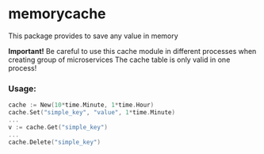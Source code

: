 # memorycache 

This package provides to save any value in memory 

**Important!**
Be careful to use this cache module in different processes when creating group of microservices
The cache table is only valid in one process!

### Usage:
```go
cache := New(10*time.Minute, 1*time.Hour)
cache.Set("simple_key", "value", 1*time.Minute)
...
v := cache.Get("simple_key")
...
cache.Delete("simple_key")
```
